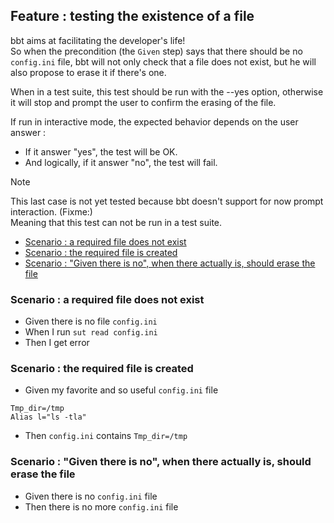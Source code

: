 <!-- omit from toc -->
## Feature : testing the existence of a file

bbt aims at facilitating the developer's life!  
So when the precondition (the `Given` step) says that there should be no `config.ini` file, bbt will not only check that a file does not exist, but he will also propose to erase it if there's one.  

When in a test suite, this test should be run with the --yes option, otherwise it will stop and prompt the user to confirm the erasing of the file.

If run in interactive mode, the expected behavior depends on the user answer : 
- If it answer "yes", the test will be OK.
- And logically, if it answer "no", the test will fail.

> [!NOTE]
> This last case is not yet tested because bbt doesn't support for now prompt interaction. (Fixme:)  
> Meaning that this test can not be run in a test suite.

- [Scenario : a required file does not exist](#scenario--a-required-file-does-not-exist)
- [Scenario : the required file is created](#scenario--the-required-file-is-created)
- [Scenario : "Given there is no", when there actually is, should erase the file](#scenario--given-there-is-no-when-there-actually-is-should-erase-the-file)

### Scenario : a required file does not exist 

- Given there is no file `config.ini`
- When I run `sut read config.ini`
- Then I get error

### Scenario : the required file is created

  - Given my favorite and so useful `config.ini` file
```
Tmp_dir=/tmp
Alias l="ls -tla"
```
- Then `config.ini` contains `Tmp_dir=/tmp`

 ### Scenario : "Given there is no", when there actually is, should erase the file 


- Given there is no `config.ini` file  
- Then there is no more `config.ini` file
 
